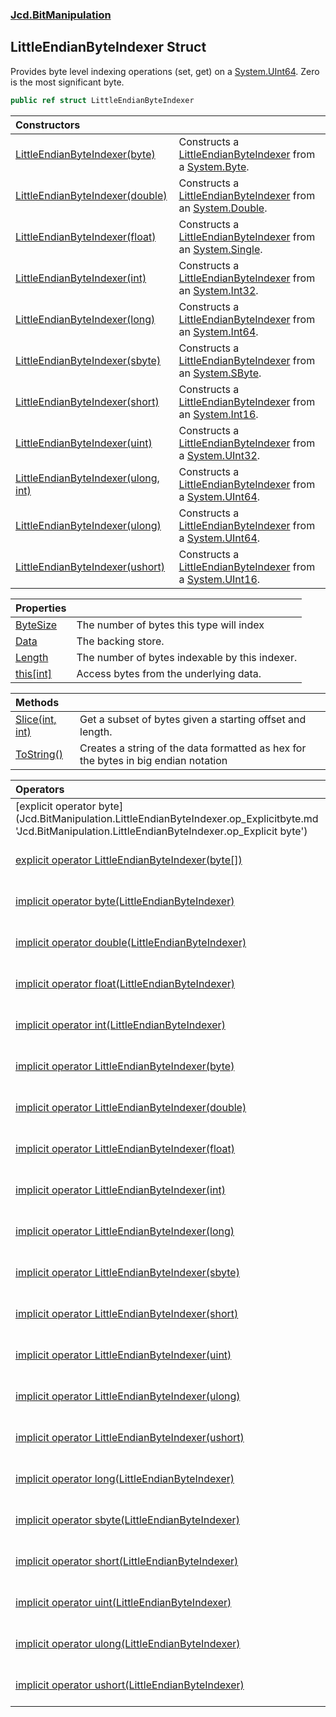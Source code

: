 ### [Jcd.BitManipulation](Jcd.BitManipulation.md 'Jcd.BitManipulation')

## LittleEndianByteIndexer Struct

Provides byte level indexing operations (set, get) on a [System.UInt64](https://docs.microsoft.com/en-us/dotnet/api/System.UInt64 'System.UInt64'). Zero is the most significant byte.

```csharp
public ref struct LittleEndianByteIndexer
```

| Constructors | |
| :--- | :--- |
| [LittleEndianByteIndexer(byte)](Jcd.BitManipulation.LittleEndianByteIndexer.LittleEndianByteIndexer(byte).md 'Jcd.BitManipulation.LittleEndianByteIndexer.LittleEndianByteIndexer(byte)') | Constructs a [LittleEndianByteIndexer](Jcd.BitManipulation.LittleEndianByteIndexer.md 'Jcd.BitManipulation.LittleEndianByteIndexer') from a [System.Byte](https://docs.microsoft.com/en-us/dotnet/api/System.Byte 'System.Byte'). |
| [LittleEndianByteIndexer(double)](Jcd.BitManipulation.LittleEndianByteIndexer.LittleEndianByteIndexer(double).md 'Jcd.BitManipulation.LittleEndianByteIndexer.LittleEndianByteIndexer(double)') | Constructs a [LittleEndianByteIndexer](Jcd.BitManipulation.LittleEndianByteIndexer.md 'Jcd.BitManipulation.LittleEndianByteIndexer') from an [System.Double](https://docs.microsoft.com/en-us/dotnet/api/System.Double 'System.Double'). |
| [LittleEndianByteIndexer(float)](Jcd.BitManipulation.LittleEndianByteIndexer.LittleEndianByteIndexer(float).md 'Jcd.BitManipulation.LittleEndianByteIndexer.LittleEndianByteIndexer(float)') | Constructs a [LittleEndianByteIndexer](Jcd.BitManipulation.LittleEndianByteIndexer.md 'Jcd.BitManipulation.LittleEndianByteIndexer') from an [System.Single](https://docs.microsoft.com/en-us/dotnet/api/System.Single 'System.Single'). |
| [LittleEndianByteIndexer(int)](Jcd.BitManipulation.LittleEndianByteIndexer.LittleEndianByteIndexer(int).md 'Jcd.BitManipulation.LittleEndianByteIndexer.LittleEndianByteIndexer(int)') | Constructs a [LittleEndianByteIndexer](Jcd.BitManipulation.LittleEndianByteIndexer.md 'Jcd.BitManipulation.LittleEndianByteIndexer') from an [System.Int32](https://docs.microsoft.com/en-us/dotnet/api/System.Int32 'System.Int32'). |
| [LittleEndianByteIndexer(long)](Jcd.BitManipulation.LittleEndianByteIndexer.LittleEndianByteIndexer(long).md 'Jcd.BitManipulation.LittleEndianByteIndexer.LittleEndianByteIndexer(long)') | Constructs a [LittleEndianByteIndexer](Jcd.BitManipulation.LittleEndianByteIndexer.md 'Jcd.BitManipulation.LittleEndianByteIndexer') from an [System.Int64](https://docs.microsoft.com/en-us/dotnet/api/System.Int64 'System.Int64'). |
| [LittleEndianByteIndexer(sbyte)](Jcd.BitManipulation.LittleEndianByteIndexer.LittleEndianByteIndexer(sbyte).md 'Jcd.BitManipulation.LittleEndianByteIndexer.LittleEndianByteIndexer(sbyte)') | Constructs a [LittleEndianByteIndexer](Jcd.BitManipulation.LittleEndianByteIndexer.md 'Jcd.BitManipulation.LittleEndianByteIndexer') from an [System.SByte](https://docs.microsoft.com/en-us/dotnet/api/System.SByte 'System.SByte'). |
| [LittleEndianByteIndexer(short)](Jcd.BitManipulation.LittleEndianByteIndexer.LittleEndianByteIndexer(short).md 'Jcd.BitManipulation.LittleEndianByteIndexer.LittleEndianByteIndexer(short)') | Constructs a [LittleEndianByteIndexer](Jcd.BitManipulation.LittleEndianByteIndexer.md 'Jcd.BitManipulation.LittleEndianByteIndexer') from an [System.Int16](https://docs.microsoft.com/en-us/dotnet/api/System.Int16 'System.Int16'). |
| [LittleEndianByteIndexer(uint)](Jcd.BitManipulation.LittleEndianByteIndexer.LittleEndianByteIndexer(uint).md 'Jcd.BitManipulation.LittleEndianByteIndexer.LittleEndianByteIndexer(uint)') | Constructs a [LittleEndianByteIndexer](Jcd.BitManipulation.LittleEndianByteIndexer.md 'Jcd.BitManipulation.LittleEndianByteIndexer') from a [System.UInt32](https://docs.microsoft.com/en-us/dotnet/api/System.UInt32 'System.UInt32'). |
| [LittleEndianByteIndexer(ulong, int)](Jcd.BitManipulation.LittleEndianByteIndexer.LittleEndianByteIndexer(ulong,int).md 'Jcd.BitManipulation.LittleEndianByteIndexer.LittleEndianByteIndexer(ulong, int)') | Constructs a [LittleEndianByteIndexer](Jcd.BitManipulation.LittleEndianByteIndexer.md 'Jcd.BitManipulation.LittleEndianByteIndexer') from a [System.UInt64](https://docs.microsoft.com/en-us/dotnet/api/System.UInt64 'System.UInt64'). |
| [LittleEndianByteIndexer(ulong)](Jcd.BitManipulation.LittleEndianByteIndexer.LittleEndianByteIndexer(ulong).md 'Jcd.BitManipulation.LittleEndianByteIndexer.LittleEndianByteIndexer(ulong)') | Constructs a [LittleEndianByteIndexer](Jcd.BitManipulation.LittleEndianByteIndexer.md 'Jcd.BitManipulation.LittleEndianByteIndexer') from a [System.UInt64](https://docs.microsoft.com/en-us/dotnet/api/System.UInt64 'System.UInt64'). |
| [LittleEndianByteIndexer(ushort)](Jcd.BitManipulation.LittleEndianByteIndexer.LittleEndianByteIndexer(ushort).md 'Jcd.BitManipulation.LittleEndianByteIndexer.LittleEndianByteIndexer(ushort)') | Constructs a [LittleEndianByteIndexer](Jcd.BitManipulation.LittleEndianByteIndexer.md 'Jcd.BitManipulation.LittleEndianByteIndexer') from a [System.UInt16](https://docs.microsoft.com/en-us/dotnet/api/System.UInt16 'System.UInt16'). |

| Properties | |
| :--- | :--- |
| [ByteSize](Jcd.BitManipulation.LittleEndianByteIndexer.ByteSize.md 'Jcd.BitManipulation.LittleEndianByteIndexer.ByteSize') | The number of bytes this type will index |
| [Data](Jcd.BitManipulation.LittleEndianByteIndexer.Data.md 'Jcd.BitManipulation.LittleEndianByteIndexer.Data') | The backing store. |
| [Length](Jcd.BitManipulation.LittleEndianByteIndexer.Length.md 'Jcd.BitManipulation.LittleEndianByteIndexer.Length') | The number of bytes indexable by this indexer. |
| [this[int]](Jcd.BitManipulation.LittleEndianByteIndexer.this[int].md 'Jcd.BitManipulation.LittleEndianByteIndexer.this[int]') | Access bytes from the underlying data. |

| Methods | |
| :--- | :--- |
| [Slice(int, int)](Jcd.BitManipulation.LittleEndianByteIndexer.Slice(int,int).md 'Jcd.BitManipulation.LittleEndianByteIndexer.Slice(int, int)') | Get a subset of bytes given a starting offset and length. |
| [ToString()](Jcd.BitManipulation.LittleEndianByteIndexer.ToString().md 'Jcd.BitManipulation.LittleEndianByteIndexer.ToString()') | Creates a string of the data formatted as hex for the bytes in big endian notation |

| Operators | |
| :--- | :--- |
| [explicit operator byte[](LittleEndianByteIndexer)](Jcd.BitManipulation.LittleEndianByteIndexer.op_Explicitbyte[](Jcd.BitManipulation.LittleEndianByteIndexer).md 'Jcd.BitManipulation.LittleEndianByteIndexer.op_Explicit byte[](Jcd.BitManipulation.LittleEndianByteIndexer)') | Explicitly converts the [LittleEndianByteIndexer](Jcd.BitManipulation.LittleEndianByteIndexer.md 'Jcd.BitManipulation.LittleEndianByteIndexer') to an array of bytes. |
| [explicit operator LittleEndianByteIndexer(byte[])](Jcd.BitManipulation.LittleEndianByteIndexer.op_ExplicitJcd.BitManipulation.LittleEndianByteIndexer(byte[]).md 'Jcd.BitManipulation.LittleEndianByteIndexer.op_Explicit Jcd.BitManipulation.LittleEndianByteIndexer(byte[])') | Explicitly converts an array of  bytes to a [LittleEndianByteIndexer](Jcd.BitManipulation.LittleEndianByteIndexer.md 'Jcd.BitManipulation.LittleEndianByteIndexer'). |
| [implicit operator byte(LittleEndianByteIndexer)](Jcd.BitManipulation.LittleEndianByteIndexer.op_Implicitbyte(Jcd.BitManipulation.LittleEndianByteIndexer).md 'Jcd.BitManipulation.LittleEndianByteIndexer.op_Implicit byte(Jcd.BitManipulation.LittleEndianByteIndexer)') | Implicitly converts the [LittleEndianByteIndexer](Jcd.BitManipulation.LittleEndianByteIndexer.md 'Jcd.BitManipulation.LittleEndianByteIndexer') to a [System.UInt64](https://docs.microsoft.com/en-us/dotnet/api/System.UInt64 'System.UInt64'). |
| [implicit operator double(LittleEndianByteIndexer)](Jcd.BitManipulation.LittleEndianByteIndexer.op_Implicitdouble(Jcd.BitManipulation.LittleEndianByteIndexer).md 'Jcd.BitManipulation.LittleEndianByteIndexer.op_Implicit double(Jcd.BitManipulation.LittleEndianByteIndexer)') | Implicitly converts the byte indexer to its underlying data type. |
| [implicit operator float(LittleEndianByteIndexer)](Jcd.BitManipulation.LittleEndianByteIndexer.op_Implicitfloat(Jcd.BitManipulation.LittleEndianByteIndexer).md 'Jcd.BitManipulation.LittleEndianByteIndexer.op_Implicit float(Jcd.BitManipulation.LittleEndianByteIndexer)') | Implicitly converts the [LittleEndianByteIndexer](Jcd.BitManipulation.LittleEndianByteIndexer.md 'Jcd.BitManipulation.LittleEndianByteIndexer') to a [System.Single](https://docs.microsoft.com/en-us/dotnet/api/System.Single 'System.Single'). |
| [implicit operator int(LittleEndianByteIndexer)](Jcd.BitManipulation.LittleEndianByteIndexer.op_Implicitint(Jcd.BitManipulation.LittleEndianByteIndexer).md 'Jcd.BitManipulation.LittleEndianByteIndexer.op_Implicit int(Jcd.BitManipulation.LittleEndianByteIndexer)') | Implicitly converts the [LittleEndianByteIndexer](Jcd.BitManipulation.LittleEndianByteIndexer.md 'Jcd.BitManipulation.LittleEndianByteIndexer') to a [System.UInt64](https://docs.microsoft.com/en-us/dotnet/api/System.UInt64 'System.UInt64'). |
| [implicit operator LittleEndianByteIndexer(byte)](Jcd.BitManipulation.LittleEndianByteIndexer.op_ImplicitJcd.BitManipulation.LittleEndianByteIndexer(byte).md 'Jcd.BitManipulation.LittleEndianByteIndexer.op_Implicit Jcd.BitManipulation.LittleEndianByteIndexer(byte)') | Implicitly converts a [System.Byte](https://docs.microsoft.com/en-us/dotnet/api/System.Byte 'System.Byte') to a [LittleEndianByteIndexer](Jcd.BitManipulation.LittleEndianByteIndexer.md 'Jcd.BitManipulation.LittleEndianByteIndexer'). |
| [implicit operator LittleEndianByteIndexer(double)](Jcd.BitManipulation.LittleEndianByteIndexer.op_ImplicitJcd.BitManipulation.LittleEndianByteIndexer(double).md 'Jcd.BitManipulation.LittleEndianByteIndexer.op_Implicit Jcd.BitManipulation.LittleEndianByteIndexer(double)') | Implicitly converts a [System.Double](https://docs.microsoft.com/en-us/dotnet/api/System.Double 'System.Double') to a [LittleEndianByteIndexer](Jcd.BitManipulation.LittleEndianByteIndexer.md 'Jcd.BitManipulation.LittleEndianByteIndexer'). |
| [implicit operator LittleEndianByteIndexer(float)](Jcd.BitManipulation.LittleEndianByteIndexer.op_ImplicitJcd.BitManipulation.LittleEndianByteIndexer(float).md 'Jcd.BitManipulation.LittleEndianByteIndexer.op_Implicit Jcd.BitManipulation.LittleEndianByteIndexer(float)') | Implicitly converts a [System.Single](https://docs.microsoft.com/en-us/dotnet/api/System.Single 'System.Single') to a [LittleEndianByteIndexer](Jcd.BitManipulation.LittleEndianByteIndexer.md 'Jcd.BitManipulation.LittleEndianByteIndexer'). |
| [implicit operator LittleEndianByteIndexer(int)](Jcd.BitManipulation.LittleEndianByteIndexer.op_ImplicitJcd.BitManipulation.LittleEndianByteIndexer(int).md 'Jcd.BitManipulation.LittleEndianByteIndexer.op_Implicit Jcd.BitManipulation.LittleEndianByteIndexer(int)') | Implicitly converts a [System.Int32](https://docs.microsoft.com/en-us/dotnet/api/System.Int32 'System.Int32') to a [LittleEndianByteIndexer](Jcd.BitManipulation.LittleEndianByteIndexer.md 'Jcd.BitManipulation.LittleEndianByteIndexer'). |
| [implicit operator LittleEndianByteIndexer(long)](Jcd.BitManipulation.LittleEndianByteIndexer.op_ImplicitJcd.BitManipulation.LittleEndianByteIndexer(long).md 'Jcd.BitManipulation.LittleEndianByteIndexer.op_Implicit Jcd.BitManipulation.LittleEndianByteIndexer(long)') | Implicitly converts an [System.Int64](https://docs.microsoft.com/en-us/dotnet/api/System.Int64 'System.Int64') to a [LittleEndianByteIndexer](Jcd.BitManipulation.LittleEndianByteIndexer.md 'Jcd.BitManipulation.LittleEndianByteIndexer'). |
| [implicit operator LittleEndianByteIndexer(sbyte)](Jcd.BitManipulation.LittleEndianByteIndexer.op_ImplicitJcd.BitManipulation.LittleEndianByteIndexer(sbyte).md 'Jcd.BitManipulation.LittleEndianByteIndexer.op_Implicit Jcd.BitManipulation.LittleEndianByteIndexer(sbyte)') | Implicitly converts an [System.SByte](https://docs.microsoft.com/en-us/dotnet/api/System.SByte 'System.SByte') to a [LittleEndianByteIndexer](Jcd.BitManipulation.LittleEndianByteIndexer.md 'Jcd.BitManipulation.LittleEndianByteIndexer'). |
| [implicit operator LittleEndianByteIndexer(short)](Jcd.BitManipulation.LittleEndianByteIndexer.op_ImplicitJcd.BitManipulation.LittleEndianByteIndexer(short).md 'Jcd.BitManipulation.LittleEndianByteIndexer.op_Implicit Jcd.BitManipulation.LittleEndianByteIndexer(short)') | Implicitly converts a [System.Int16](https://docs.microsoft.com/en-us/dotnet/api/System.Int16 'System.Int16') to a [LittleEndianByteIndexer](Jcd.BitManipulation.LittleEndianByteIndexer.md 'Jcd.BitManipulation.LittleEndianByteIndexer'). |
| [implicit operator LittleEndianByteIndexer(uint)](Jcd.BitManipulation.LittleEndianByteIndexer.op_ImplicitJcd.BitManipulation.LittleEndianByteIndexer(uint).md 'Jcd.BitManipulation.LittleEndianByteIndexer.op_Implicit Jcd.BitManipulation.LittleEndianByteIndexer(uint)') | Implicitly converts a [System.UInt32](https://docs.microsoft.com/en-us/dotnet/api/System.UInt32 'System.UInt32') to a [LittleEndianByteIndexer](Jcd.BitManipulation.LittleEndianByteIndexer.md 'Jcd.BitManipulation.LittleEndianByteIndexer'). |
| [implicit operator LittleEndianByteIndexer(ulong)](Jcd.BitManipulation.LittleEndianByteIndexer.op_ImplicitJcd.BitManipulation.LittleEndianByteIndexer(ulong).md 'Jcd.BitManipulation.LittleEndianByteIndexer.op_Implicit Jcd.BitManipulation.LittleEndianByteIndexer(ulong)') | Implicitly converts a [System.UInt64](https://docs.microsoft.com/en-us/dotnet/api/System.UInt64 'System.UInt64') to a [LittleEndianByteIndexer](Jcd.BitManipulation.LittleEndianByteIndexer.md 'Jcd.BitManipulation.LittleEndianByteIndexer'). |
| [implicit operator LittleEndianByteIndexer(ushort)](Jcd.BitManipulation.LittleEndianByteIndexer.op_ImplicitJcd.BitManipulation.LittleEndianByteIndexer(ushort).md 'Jcd.BitManipulation.LittleEndianByteIndexer.op_Implicit Jcd.BitManipulation.LittleEndianByteIndexer(ushort)') | Implicitly converts a [System.UInt16](https://docs.microsoft.com/en-us/dotnet/api/System.UInt16 'System.UInt16') to a [LittleEndianByteIndexer](Jcd.BitManipulation.LittleEndianByteIndexer.md 'Jcd.BitManipulation.LittleEndianByteIndexer'). |
| [implicit operator long(LittleEndianByteIndexer)](Jcd.BitManipulation.LittleEndianByteIndexer.op_Implicitlong(Jcd.BitManipulation.LittleEndianByteIndexer).md 'Jcd.BitManipulation.LittleEndianByteIndexer.op_Implicit long(Jcd.BitManipulation.LittleEndianByteIndexer)') | Implicitly converts the [LittleEndianByteIndexer](Jcd.BitManipulation.LittleEndianByteIndexer.md 'Jcd.BitManipulation.LittleEndianByteIndexer') to a [System.UInt64](https://docs.microsoft.com/en-us/dotnet/api/System.UInt64 'System.UInt64'). |
| [implicit operator sbyte(LittleEndianByteIndexer)](Jcd.BitManipulation.LittleEndianByteIndexer.op_Implicitsbyte(Jcd.BitManipulation.LittleEndianByteIndexer).md 'Jcd.BitManipulation.LittleEndianByteIndexer.op_Implicit sbyte(Jcd.BitManipulation.LittleEndianByteIndexer)') | Implicitly converts the [LittleEndianByteIndexer](Jcd.BitManipulation.LittleEndianByteIndexer.md 'Jcd.BitManipulation.LittleEndianByteIndexer') to a [System.UInt64](https://docs.microsoft.com/en-us/dotnet/api/System.UInt64 'System.UInt64'). |
| [implicit operator short(LittleEndianByteIndexer)](Jcd.BitManipulation.LittleEndianByteIndexer.op_Implicitshort(Jcd.BitManipulation.LittleEndianByteIndexer).md 'Jcd.BitManipulation.LittleEndianByteIndexer.op_Implicit short(Jcd.BitManipulation.LittleEndianByteIndexer)') | Implicitly converts the [LittleEndianByteIndexer](Jcd.BitManipulation.LittleEndianByteIndexer.md 'Jcd.BitManipulation.LittleEndianByteIndexer') to a [System.UInt64](https://docs.microsoft.com/en-us/dotnet/api/System.UInt64 'System.UInt64'). |
| [implicit operator uint(LittleEndianByteIndexer)](Jcd.BitManipulation.LittleEndianByteIndexer.op_Implicituint(Jcd.BitManipulation.LittleEndianByteIndexer).md 'Jcd.BitManipulation.LittleEndianByteIndexer.op_Implicit uint(Jcd.BitManipulation.LittleEndianByteIndexer)') | Implicitly converts the [LittleEndianByteIndexer](Jcd.BitManipulation.LittleEndianByteIndexer.md 'Jcd.BitManipulation.LittleEndianByteIndexer') to a [System.UInt64](https://docs.microsoft.com/en-us/dotnet/api/System.UInt64 'System.UInt64'). |
| [implicit operator ulong(LittleEndianByteIndexer)](Jcd.BitManipulation.LittleEndianByteIndexer.op_Implicitulong(Jcd.BitManipulation.LittleEndianByteIndexer).md 'Jcd.BitManipulation.LittleEndianByteIndexer.op_Implicit ulong(Jcd.BitManipulation.LittleEndianByteIndexer)') | Implicitly converts the [LittleEndianByteIndexer](Jcd.BitManipulation.LittleEndianByteIndexer.md 'Jcd.BitManipulation.LittleEndianByteIndexer') to a [System.UInt64](https://docs.microsoft.com/en-us/dotnet/api/System.UInt64 'System.UInt64'). |
| [implicit operator ushort(LittleEndianByteIndexer)](Jcd.BitManipulation.LittleEndianByteIndexer.op_Implicitushort(Jcd.BitManipulation.LittleEndianByteIndexer).md 'Jcd.BitManipulation.LittleEndianByteIndexer.op_Implicit ushort(Jcd.BitManipulation.LittleEndianByteIndexer)') | Implicitly converts the [LittleEndianByteIndexer](Jcd.BitManipulation.LittleEndianByteIndexer.md 'Jcd.BitManipulation.LittleEndianByteIndexer') to a [System.UInt64](https://docs.microsoft.com/en-us/dotnet/api/System.UInt64 'System.UInt64'). |
